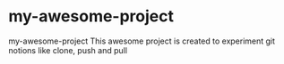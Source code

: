 # my-awesome-project
my-awesome-project This awesome project is created to experiment git notions like clone, push and pull
